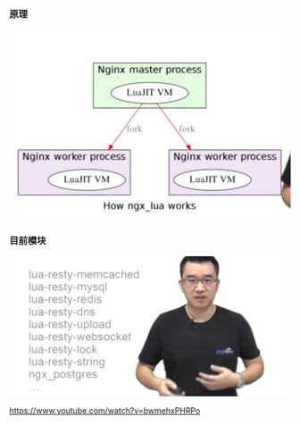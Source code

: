 

### 原理

![image-20200229205125639](openresty.assets/image-20200229205125639.png)



### 目前模块

![image-20200229204944318](openresty.assets/image-20200229204944318.png)





https://www.youtube.com/watch?v=bwmehxPHRPo



